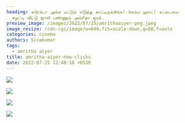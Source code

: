 ```yaml
---
heading: கரெக்டா அங்க மட்டும் எடுத்து காட்டிருக்கிங்க! செம்ம ஹாட்! சட்டையை
  கழட்டி விட்டு ஜாலி பண்ணும் அம்ரிதா ஐயர்.
preview_image: /images/2022/07/25/amrithaaiyer-png.jpeg
image_resize: /cdn-cgi/image/w=640,fit=scale-down,q=80,f=auto
categories: cinema
authors: Sivakumar
tags:
  - amritha aiyer
title: amritha-aiyer-new-clicks
date: 2022-07-25 12:40:18 +0530
---
```

![](/images/2022/07/25/amrithaaiyer8-png.jpeg)

![](/images/2022/07/25/amrithaaiyer6-png.jpeg)

![](/images/2022/07/25/amrithaaiyer2-png.jpeg)

![](/images/2022/07/25/amrithaaiyer-1--png.jpeg)
